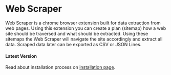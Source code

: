 # Web Scraper

Web Scraper is a chrome browser extension built for data extraction from web
pages. Using this extension you can create a plan (sitemap) how a web site
should be traversed and what should be extracted. Using these sitemaps the
Web Scraper will navigate the site accordingly and extract all data. Scraped
data later can be exported as CSV or JSON Lines.

#### Latest Version

Read about installation process on [installation page](./docs/Installation.md).

